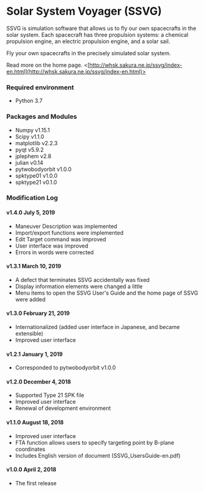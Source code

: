 # Solar System Voyager (SSVG)

SSVG is simulation software that allows us to fly our own spacecrafts in the solar system.  Each spacecraft has three propulsion systems: a chemical propulsion engine, an electric propulsion engine, and a solar sail.  

Fly your own spacecrafts in the precisely simulated solar system.

Read more on the home page. <[http://whsk.sakura.ne.jp/ssvg/index-en.html](http://whsk.sakura.ne.jp/ssvg/index-en.html)>

### Required environment
* Python 3.7

### Packages and Modules
* Numpy v1.15.1
* Scipy v1.1.0
* matplotlib v2.2.3
* pyqt v5.9.2
* jplephem v2.8
* julian v0.14
* pytwobodyorbit v1.0.0
* spktype01 v1.0.0
* spktype21 v0.1.0

### Modification Log
#### v1.4.0 July 5, 2019
* Maneuver Description was implemented
* Import/export functions were implemented
* Edit Target command was improved
* User interface was improved
* Errors in words were corrected

#### v1.3.1 March 10, 2019
* A defect that terminates SSVG accidentally was fixed
* Display information elements were changed a little
* Menu items to open the SSVG User's Guide and the home page of SSVG were added

#### v1.3.0 February 21, 2019
* Internationalized (added user interface in Japanese, and became extensible)
* Improved user interface

#### v1.2.1 January 1, 2019
* Corresponded to pytwobodyorbit v1.0.0

#### v1.2.0 December 4, 2018
* Supported Type 21 SPK file
* Improved user interface
* Renewal of development environment

#### v1.1.0 August 18, 2018
* Improved user interface
* FTA function allows users to specify targeting point by B-plane coordinates
* Includes English version of document (SSVG_UsersGuide-en.pdf)

#### v1.0.0 April 2, 2018
* The first release
